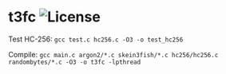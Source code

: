 # t3fc ![License](https://dl.dropboxusercontent.com/s/cul64jahsd3cg14/license.svg?dl=0)

Test HC-256: `gcc test.c hc256.c -O3 -o test_hc256`

Compile: `gcc main.c argon2/*.c skein3fish/*.c hc256/hc256.c randombytes/*.c -O3 -o t3fc -lpthread`